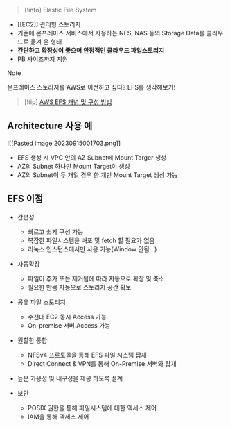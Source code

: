 > [!info] Elastic File System

- [[EC2]] 관리형 스토리지
- 기존에 온프레미스 서비스에서 사용하는 NFS, NAS 등의 Storage Data를 클라우드로 옮겨 온 형태
- **간단하고 확장성이 좋으며 안정적인 클라우드 파일스토리지**
- PB 사이즈까지 지원

> [!note]
> 온프레미스 스토리지를 AWS로 이전하고 싶다? EFS를 생각해보기!

>[!tip] [AWS EFS 개념 및 구성 방법](https://practice.hooniworld.io/entry/AWS-EFS-%EA%B0%9C%EB%85%90-%EB%B0%8F-%EA%B5%AC%EC%84%B1-%EB%B0%A9%EB%B2%95)



## Architecture 사용 예

![[Pasted image 20230915001703.png]]

- EFS 생성 시 VPC 안의 AZ Subnet에 Mount Targer 생성
- AZ의 Subnet 하나만 Mount Target이 생성
- AZ의 Subnet이 두 개일 경우 한 개만 Mount Target 생성 가능


## EFS 이점

- 간편성
	- 빠르고 쉽게 구성 가능
	- 복잡한 파일시스템을 배포 및 fetch 할 필요가 없음
	- 리눅스 인스턴스에서만 사용 가능(Window 안됨...)

- 자동확장
	- 파일이 추가 또는 제거됨에 따라 자동으로 확장 및 축소
	- 필요한 만큼 자동으로 스토리지 공간 확보


- 공유 파일 스토리지
	- 수천대 EC2 동시 Access 가능
	- On-premise 서버 Access 가능

- 원할한 통합
	- NFSv4 프로토콜을 통해 EFS 파일 시스템 탑재
	- Direct Connect & VPN를 통해 On-Premise 서버와 탑재

- 높은 가용성 및 내구성을 제공 하도록 설계

- 보안
	- POSIX 권한을 통해 파일시스템에 대한 엑세스 제어
	- IAM을 통해 엑세스 제어